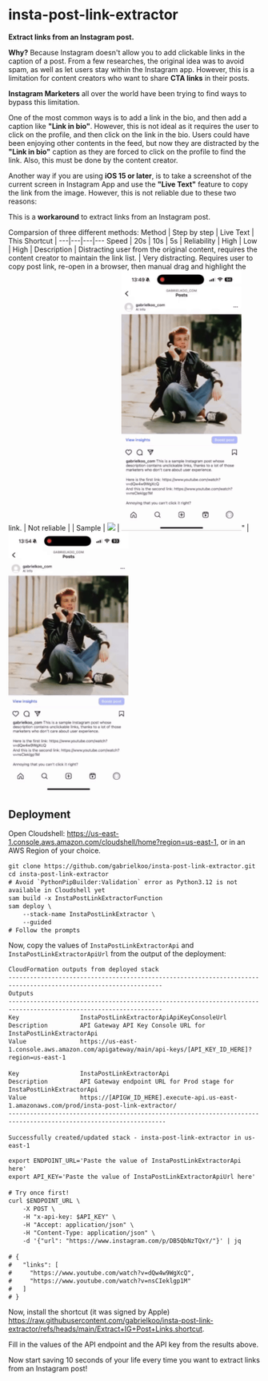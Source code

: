 # insta-post-link-extractor

**Extract links from an Instagram post.**

**Why?** Because Instagram doesn't allow you to add clickable links in the caption of a post. From a few researches, the original idea was to avoid spam, as well as let users stay within the Instagram app. However, this is a limitation for content creators who want to share **CTA links** in their posts.

**Instagram Marketers** all over the world have been trying to find ways to bypass this limitation.

One of the most common ways is to add a link in the bio, and then add a caption like **"Link in bio"**. However, this is not ideal as it requires the user to click on the profile, and then click on the link in the bio.
Users could have been enjoying other contents in the feed, but now they are distracted by the **"Link in bio"** caption as they are forced to click on the profile to find the link. Also, this must be done by the content creator.

Another way if you are using **iOS 15 or later**, is to take a screenshot of the current screen in Instagram App and use the **"Live Text"** feature to copy the link from the image. However, this is not reliable due to these two reasons:

This is a **workaround** to extract links from an Instagram post.

Comparsion of three different methods:
Method | Step by step | Live Text | This Shortcut |
---|---|---|---
Speed | 20s | 10s | 5s |
Reliability | High | Low | High |
Description | Distracting user from the original content, requires the content creator to maintain the link list. | Very distracting. Requires user to copy post link, re-open in a browser, then manual drag and highlight the link. | Not reliable | |
Sample | <img src="media/slowest-way.gif" width="240px" /> | <img src="media/live-text-way.gif" width="240px" />" | <img src="media/shortcuts-way.gif" width="240px" />

## Deployment

Open Cloudshell: <https://us-east-1.console.aws.amazon.com/cloudshell/home?region=us-east-1>, or in an AWS Region of your choice.

```shell
git clone https://github.com/gabrielkoo/insta-post-link-extractor.git
cd insta-post-link-extractor
# Avoid `PythonPipBuilder:Validation` error as Python3.12 is not available in Cloudshell yet
sam build -x InstaPostLinkExtractorFunction
sam deploy \
    --stack-name InstaPostLinkExtractor \
    --guided
# Follow the prompts
```

Now, copy the values of `InstaPostLinkExtractorApi` and `InstaPostLinkExtractorApiUrl` from the output of the deployment:

```
CloudFormation outputs from deployed stack
-----------------------------------------------------------------------------------------------------------------
Outputs
-----------------------------------------------------------------------------------------------------------------
Key                 InstaPostLinkExtractorApiApiKeyConsoleUrl
Description         API Gateway API Key Console URL for InstaPostLinkExtractorApi
Value               https://us-east-1.console.aws.amazon.com/apigateway/main/api-keys/[API_KEY_ID_HERE]?region=us-east-1

Key                 InstaPostLinkExtractorApi
Description         API Gateway endpoint URL for Prod stage for InstaPostLinkExtractorApi
Value               https://[APIGW_ID_HERE].execute-api.us-east-1.amazonaws.com/prod/insta-post-link-extractor/
------------------------------------------------------------------------------------------------------------------

Successfully created/updated stack - insta-post-link-extractor in us-east-1
```

```shell
export ENDPOINT_URL='Paste the value of InstaPostLinkExtractorApi here'
export API_KEY='Paste the value of InstaPostLinkExtractorApiUrl here'

# Try once first!
curl $ENDPOINT_URL \
    -X POST \
    -H "x-api-key: $API_KEY" \
    -H "Accept: application/json" \
    -H "Content-Type: application/json" \
    -d '{"url": "https://www.instagram.com/p/DB5QbNzTQxY/"}' | jq

# {
#   "links": [
#     "https://www.youtube.com/watch?v=dQw4w9WgXcQ",
#     "https://www.youtube.com/watch?v=nsCIeklgp1M"
#   ]
# }
```

Now, install the shortcut (it was signed by Apple) <https://raw.githubusercontent.com/gabrielkoo/insta-post-link-extractor/refs/heads/main/Extract+IG+Post+Links.shortcut>.

Fill in the values of the API endpoint and the API key from the results above.

Now start saving 10 seconds of your life every time you want to extract links from an Instagram post!
